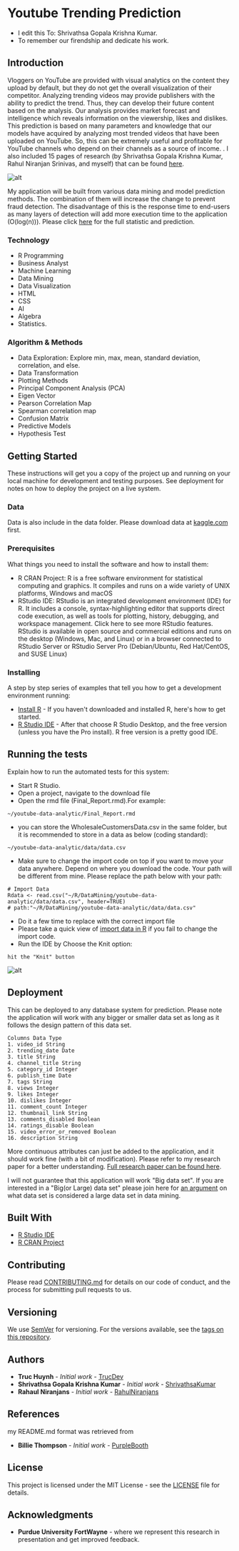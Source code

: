 # Youtube Trending Prediction

- I edit this To: Shrivathsa Gopala Krishna Kumar.
- To remember our firendship and dedicate his work.

## Introduction
Vloggers on YouTube are provided with visual analytics on the content they upload by default, but they
do not get the overall visualization of their competitor. Analyzing trending videos may provide publishers
with the ability to predict the trend. Thus, they can develop their future content based on the analysis.
Our analysis provides market forecast and intelligence which reveals information on the viewership, likes
and dislikes. This prediction is based on many parameters and knowledge that our models have acquired by
analyzing most trended videos that have been uploaded on YouTube. So, this can be extremely useful and
profitable for YouTube channels who depend on their channels as a source of income.
. I also included 15 pages of research (by Shrivathsa Gopala Krishna Kumar, Rahul Niranjan Srinivas, and myself) that can be found [here](https://github.com/shrivathsagkumar/youtube-data-analytics/blob/master/src/Final-Report-pdf.pdf).

![alt](https://github.com/shrivathsagkumar/youtube-data-analytics/blob/master/src/images/CorrelationMap.PNG)

My application will be built from various data mining and model prediction methods. The combination of them will increase the change to prevent fraud detection. The disadvantage of this is the response time to end-users as many layers of detection will add more execution time to the application (O(log(n))).
Please click [here](https://github.com/shrivathsagkumar/youtube-data-analytics/blob/master/src/Final-Report-pdf.pdf) for the full statistic and prediction. 

### Technology
* R Programming
* Business Analyst
* Machine Learning
* Data Mining
* Data Visualization
* HTML
* CSS
* AI
* Algebra
* Statistics.

### Algorithm & Methods
* Data Exploration: Explore min, max, mean, standard deviation, correlation, and else.
* Data Transformation
* Plotting Methods
* Principal Component Analysis (PCA)
* Eigen Vector
* Pearson Correlation Map
* Spearman correlation map
* Confusion Matrix
* Predictive Models
* Hypothesis Test

## Getting Started
These instructions will get you a copy of the project up and running on your local machine for development and testing purposes. See deployment for notes on how to deploy the project on a live system.

### Data
Data is also include in the data folder.
Please download data at [kaggle.com](https://www.kaggle.com/datasnaek/youtube-new) first.

### Prerequisites
What things you need to install the software and how to install them:
- R CRAN Project: R is a free software environment for statistical computing and graphics. It compiles and runs on a wide variety of UNIX platforms, Windows and macOS
- RStudio IDE: RStudio is an integrated development environment (IDE) for R. It includes a console, syntax-highlighting editor that supports direct code execution, as well as tools for plotting, history, debugging, and workspace management. Click here to see more RStudio features. RStudio is available in open source and commercial editions and runs on the desktop (Windows, Mac, and Linux) or in a browser connected to RStudio Server or RStudio Server Pro (Debian/Ubuntu, Red Hat/CentOS, and SUSE Linux)

### Installing

A step by step series of examples that tell you how to get a development environment running:
* [Install R](https://www.r-project.org/) - If you haven't downloaded and installed R, here's how to get started.
* [R Studio IDE](https://rstudio.com/products/rstudio/#:~:text=RStudio%20Take%20control%20of%20your%20R%20code%20RStudio,tools%20for%20plotting,%20history,%20debugging%20and%20workspace%20management.) - After that choose R Studio Desktop, and the free version (unless you have the Pro install). R free version is a pretty good IDE.

## Running the tests

Explain how to run the automated tests for this system:
- Start R Studio.
- Open a project, navigate to the download file
- Open the rmd file (Final_Report.rmd).For example:
```
~/youtube-data-analytic/Final_Report.rmd
```

- you can store the WholesaleCustomersData.csv in the same folder, but it is recommended to store in a data as below (coding standard):
```
~/youtube-data-analytic/data/data.csv
```
- Make sure to change the import code on top if you want to move your data anywhere. Depend on where you download the code. Your path will be different from mine. Please replace the path below with your  path:
```
# Import Data
Rdata <- read.csv("~/R/DataMining/youtube-data-analytic/data/data.csv", header=TRUE)
# path:"~/R/DataMining/youtube-data-analytic/data/data.csv"
```
- Do it a few time to replace with the correct import file
- Please take a quick view of [import data in R](https://support.rstudio.com/hc/en-us/articles/218611977-Importing-Data-with-RStudio?mobile_site=true) if you fail to change the import code.
- Run the IDE by Choose the Knit option:
```
hit the "Knit" button
```

![alt](https://github.com/shrivathsagkumar/youtube-data-analytics/blob/master/src/images/1.png)

## Deployment
This can be deployed to any database system for prediction. Please note the application will work with any bigger or smaller data set as long as it follows the design pattern of this data set.
```
Columns Data Type
1. video_id String
2. trending_date Date
3. title String
4. channel_title String
5. category_id Integer
6. publish_time Date
7. tags String
8. views Integer
9. likes Integer
10. dislikes Integer
11. comment_count Integer
12. thumbnail_link String
13. comments_disabled Boolean
14. ratings_disable Boolean
15. video_error_or_removed Boolean
16. description String
```
More continuous attributes can just be added to the application, and it should work fine (with a bit of modification). Please refer to my research paper for a better understanding. [Full research paper can be found here](https://github.com/shrivathsagkumar/youtube-data-analytics/blob/master/src/Final-Report-pdf.pdf).

I will not guarantee that this application will work "Big data set". If you are interested in a "Big(or Large) data set" please join here for [an argument](https://www.researchgate.net/post/How-much-data-is-considered-to-be-small-data-Large-data-in-data-mining) on what data set is considered a large data set in data mining.

## Built With

* [R Studio IDE](https://rstudio.com/products/rstudio/#:~:text=RStudio%20Take%20control%20of%20your%20R%20code%20RStudio,tools%20for%20plotting,%20history,%20debugging%20and%20workspace%20management.) 
* [R CRAN Project](https://www.r-project.org/)

## Contributing

Please read [CONTRIBUTING.md](https://gist.github.com/PurpleBooth/b24679402957c63ec426) for details on our code of conduct, and the process for submitting pull requests to us.

## Versioning

We use [SemVer](http://semver.org/) for versioning. For the versions available, see the [tags on this repository](https://github.com/your/project/tags). 

## Authors

* **Truc Huynh** - *Initial work* - [TrucDev](https://github.com/jackyhuynh)
* **Shrivathsa Gopala Krishna Kumar** - *Initial work* - [ShrivathsaKumar](https://github.com/shrivathsagkumar)
* **Rahaul Niranjans** - *Initial work* - [RahulNiranjans](https://github.com/rahulniranjans)

## References

my README.md format was retrieved from
* **Billie Thompson** - *Initial work* - [PurpleBooth](https://github.com/PurpleBooth)

## License

This project is licensed under the MIT License - see the [LICENSE](LICENSE) file for details.

## Acknowledgments

* **Purdue University FortWayne** - where we represent this research in presentation and get improved feedback.

